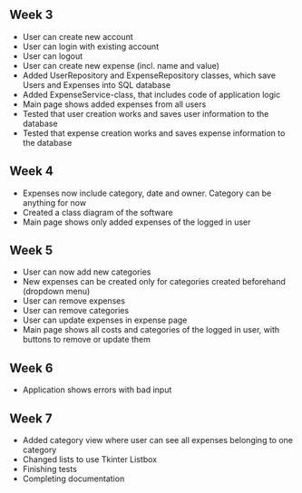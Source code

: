 ## Week 3
- User can create new account
- User can login with existing account
- User can logout 
- User can create new expense (incl. name and value)
- Added UserRepository and ExpenseRepository classes, which save Users and Expenses into SQL database
- Added ExpenseService-class, that includes code of application logic
- Main page shows added expenses from all users
- Tested that user creation works and saves user information to the database
- Tested that expense creation works and saves expense information to the database

## Week 4
- Expenses now include category, date and owner. Category can be anything for now
- Created a class diagram of the software 
- Main page shows only added expenses of the logged in user

## Week 5
- User can now add new categories
- New expenses can be created only for categories created beforehand (dropdown menu)
- User can remove expenses
- User can remove categories
- User can update expenses in expense page
- Main page shows all costs and categories of the logged in user, with buttons to remove or update them

## Week 6
- Application shows errors with bad input

## Week 7
- Added category view where user can see all expenses belonging to one category
- Changed lists to use Tkinter Listbox
- Finishing tests
- Completing documentation

